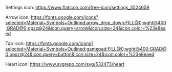 Settings icon: https://www.flaticon.com/free-icon/settings_3524659

Arrow icon: https://fonts.google.com/icons?selected=Material+Symbols+Outlined:arrow_drop_down:FILL@0;wght@400;GRAD@0;opsz@24&icon.query=arrow&icon.size=24&icon.color=%23e8eaed

Tab icon: https://fonts.google.com/icons?selected=Material+Symbols+Outlined:gamepad:FILL@0;wght@400;GRAD@0;opsz@24&icon.query=button&icon.size=24&icon.color=%23e8eaed

Heart icon: https://www.svgrepo.com/svg/532473/heart
